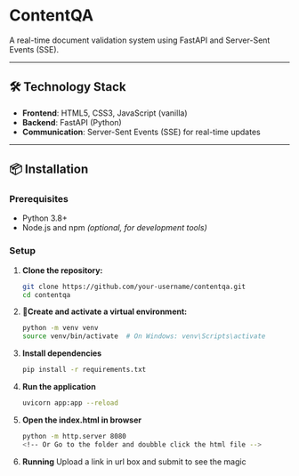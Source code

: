 # ContentQA

A real-time document validation system using FastAPI and Server-Sent Events (SSE).

---

## 🛠️ Technology Stack

- **Frontend**: HTML5, CSS3, JavaScript (vanilla)
- **Backend**: FastAPI (Python)
- **Communication**: Server-Sent Events (SSE) for real-time updates

---

## 📦 Installation

### Prerequisites

- Python 3.8+
- Node.js and npm *(optional, for development tools)*

### Setup

1. **Clone the repository:**

   ```bash
   git clone https://github.com/your-username/contentqa.git
   cd contentqa

2. **🔧Create and activate a virtual environment:**

    ```bash
    python -m venv venv
    source venv/bin/activate  # On Windows: venv\Scripts\activate

3. **Install dependencies**
    ```bash
    pip install -r requirements.txt

4. **Run the application**
    ```bash
    uvicorn app:app --reload

5. **Open the index.html in browser**
    ```bash
    python -m http.server 8080
    <!-- Or Go to the folder and doubble click the html file -->

6. **Running**
    Upload a link in url box and submit to see the magic